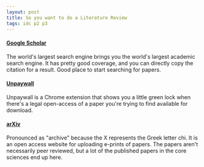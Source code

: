 ```yaml
---
layout: post
title: So you want to do a Literature Review
tags: idc p2 p3
---
```


#### [Google Scholar](https://scholar.google.com/)
The world's largest search engine brings you the world's largest academic search engine. It has pretty good coverage, and you can directly copy the citation for a result. Good place to start searching for papers.

#### [Unpaywall](https://unpaywall.org/)
Unpaywall is a Chrome extension that shows you a little green lock when there's a legal open-access of a paper you're trying to find available for download.

#### [arXiv](https://arxiv.org/)
Pronounced as "archive" because the X represents the Greek letter chi. It is an open access website for uploading e-prints of papers. The papers aren't necessarily peer reviewed, but a lot of the published papers in the core sciences end up here.

